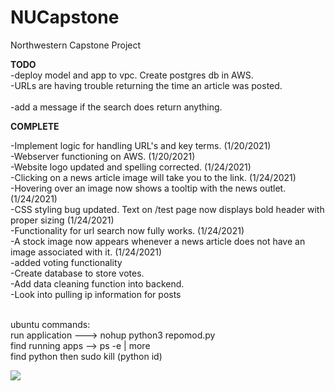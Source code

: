 # NUCapstone
Northwestern Capstone Project 


<b>TODO </b>
<br>
-deploy model and app to vpc. Create postgres db in AWS.
<br>
-URLs are having trouble returning the time an article was posted.  
<br>
-add a message if the search does return anything.


<b>COMPLETE</b>

-Implement logic for handling URL's and key terms. (1/20/2021) <br>
-Webserver functioning on AWS. (1/20/2021)<br>
-Website logo updated and spelling corrected. (1/24/2021) <br>
-Clicking on a news article image will take you to the link. (1/24/2021) <br>
-Hovering over an image now shows a tooltip with the news outlet. (1/24/2021) <br>
-CSS styling bug updated.  Text on /test page now displays bold header with proper sizing (1/24/2021) <br>
-Functionality for url search now fully works. (1/24/2021)  <br>
-A stock image now appears whenever a news article does not have an image associated with it. (1/24/2021) <br> 
-added voting functionality <br>
-Create database to store votes.<br>
-Add data cleaning function into backend.  <br>
-Look into pulling ip information for posts 
<br>
<br>



ubuntu commands:<br>
run application ---> nohup python3 repomod.py <br>
find running apps --> ps -e | more <br>
find python  then sudo kill (python id)

<img src = "https://i.ibb.co/g7XhDTB/Support-process-example.jpg">
